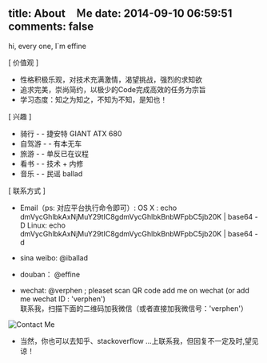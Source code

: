 title: About　Ｍe
date: 2014-09-10 06:59:51
comments: false
---
hi, every one, I`m effine 

[ 价值观 ]
	
-  性格积极乐观，对技术充满激情，渴望挑战，强烈的求知欲
-  追求完美，崇尚简约，以极少的Code完成高效的任务为宗旨
-  学习态度：知之为知之，不知为不知，是知也！

[ 兴趣 ]

- 骑行 - - 捷安特 GIANT ATX 680
- 自驾游 - - 有本无车
- 旅游 - - 单反已在议程
- 看书 - - 技术 + 内修
- 音乐 - - 民谣 ballad

[ 联系方式 ]

- Email（ps: 对应平台执行命令即可）: 
     OS X : echo dmVycGhlbkAxNjMuY29tIC8gdmVycGhlbkBnbWFpbC5jb20K | base64 -D
	 Linux: echo dmVycGhlbkAxNjMuY29tIC8gdmVycGhlbkBnbWFpbC5jb20K | base64 -d

- sina weibo: <a href="http://weibo.com/verphen" style="text-decoration: none">@iballad</a>

- douban： <a href="http://www.douban.com/people/verphen/" style="text-decoration: none">@effine</a>

- wechat: @verphen ; pleaset scan QR code add me on wechat (or add me wechat ID : 'verphen')<br/>
联系我，扫描下面的二维码加我微信（或者直接加我微信号：'verphen'）<br/>
<img src="/imgs/wechat_QR.png" alt="Contact Me"/>

- 当然，你也可以去知乎、stackoverflow ...上联系我，但回复不一定及时,望见谅！